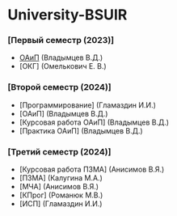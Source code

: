 # University-BSUIR
 
### [Первый семестр (2023)]
- [ОАиП](https://github.com/JankerPlay/BSUIR-Labs/tree/semester-1/OAIP) (Владымцев В.Д.)
- [ОКГ] (Омелькович Е. В.)

### [Второй семестр (2024)]
- [Программирование] (Гламаздин И.И.)
- [ОАиП] (Владымцев В.Д.)
- [Курсовая работа ОАиП] (Владымцев В.Д.)
- [Практика ОАиП] (Владымцев В.Д.)

### [Третий семестр (2024)]
- [Курсовая работа ПЗМА] (Анисимов В.Я.)
- [ПЗМА] (Калугина М.А.)
- [МЧА] (Анисимов В.Я.)
- [КПрог] (Романюк М.В.)
- [ИСП] (Гламаздин И.И.)